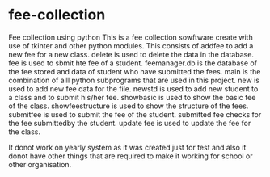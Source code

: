 # fee-collection
Fee collection using python
This is a fee collection sowftware create with use of tkinter and other python modules.
This consists of addfee to add a new fee for a new class.
delete is used to delete the data in the database.
fee is used to sbmit hte fee of a student.
feemanager.db is the database of the fee stored and data of student who have submitted the fees.
main is the combination of alll python subprograms that are used in this project.
new is used to add new fee data for the file.
newstd is used to add new student to a class and to submit his/her fee.
showbasic is used to show the basic fee of the class.
showfeestructure is used to show the structure of the fees.
submitfee is used to submit the fee of the student.
submitted fee checks for the fee submittedby the student.
update fee is used to update the fee for the class.

It donot work on yearly system as it was created just for test and also it donot have other things that are required to make it working for school or other organisation.
